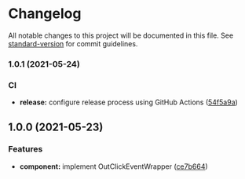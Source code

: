 # Changelog

All notable changes to this project will be documented in this file. See [standard-version](https://github.com/conventional-changelog/standard-version) for commit guidelines.

### 1.0.1 (2021-05-24)


### CI

* **release:** configure release process using GitHub Actions ([54f5a9a](https://github.com/andrebnassis/react-event-handler-wrapper/commit/54f5a9ab2e84e26775d90f13de8c21904e8eb284))

## 1.0.0 (2021-05-23)


### Features

* **component:** implement OutClickEventWrapper ([ce7b664](https://github.com/andrebnassis/react-event-handler-wrapper/commit/ce7b6640213fbbbdb7811c9754ae8834ee6dc2c0))

